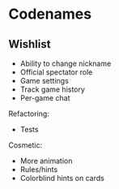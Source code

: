 # Codenames

## Wishlist
- Ability to change nickname
- Official spectator role
- Game settings
- Track game history
- Per-game chat

Refactoring:
- Tests

Cosmetic:
- More animation
- Rules/hints
- Colorblind hints on cards

